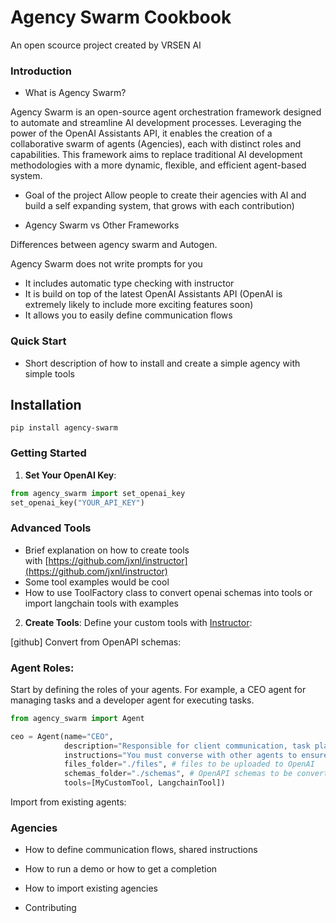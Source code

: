# Agency Swarm Cookbook

An open scource project created by VRSEN AI


### Introduction

- What is Agency Swarm?

Agency Swarm is an open-source agent orchestration framework designed to automate and streamline AI development processes. Leveraging the power of the OpenAI Assistants API, it enables the creation of a collaborative swarm of agents (Agencies), each with distinct roles and capabilities. This framework aims to replace traditional AI development methodologies with a more dynamic, flexible, and efficient agent-based system.

- Goal of the project
Allow people to create their agencies with AI and build a self expanding system, that grows with each contribution)

- Agency Swarm vs Other Frameworks

Differences between agency swarm and Autogen.

 Agency Swarm does not write prompts for you
- It includes automatic type checking with instructor
- It is build on top of the latest OpenAI Assistants API (OpenAI is extremely likely to include more exciting features soon)
- It allows you to easily define communication flows

### Quick Start

- Short description of how to install and create a simple agency with simple tools

## Installation

```shell
pip install agency-swarm
```

### Getting Started

1. **Set Your OpenAI Key**:

```python
from agency_swarm import set_openai_key
set_openai_key("YOUR_API_KEY")
```

### Advanced Tools

- Brief explanation on how to create tools with [https://github.com/jxnl/instructor](https://github.com/jxnl/instructor)
- Some tool examples would be cool
- How to use ToolFactory class to convert openai schemas into tools or import langchain tools with examples

2. **Create Tools**: Define your custom tools with [Instructor](https://github.com/jxnl/instructor):

[github]
Convert from OpenAPI schemas:

### Agent Roles:

Start by defining the roles of your agents. For example, a CEO agent for managing tasks and a developer agent for executing tasks.

```python
from agency_swarm import Agent

ceo = Agent(name="CEO",
            description="Responsible for client communication, task planning and management.",
            instructions="You must converse with other agents to ensure complete task execution.", # can be a file like ./instructions.md
            files_folder="./files", # files to be uploaded to OpenAI
            schemas_folder="./schemas", # OpenAPI schemas to be converted into tools
            tools=[MyCustomTool, LangchainTool])
```

Import from existing agents:

### Agencies

- How to define communication flows, shared instructions
- How to run a demo or how to get a completion
- How to import existing agencies

- Contributing
